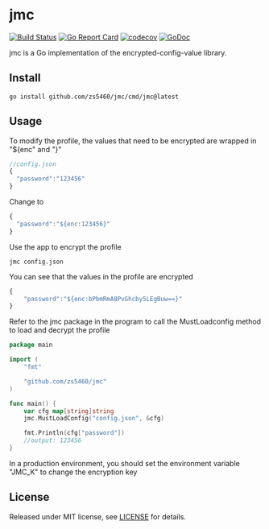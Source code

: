 # jmc

[![Build Status](https://travis-ci.com/zs5460/jmc.svg?branch=main)](https://travis-ci.com/zs5460/jmc)
[![Go Report Card](https://goreportcard.com/badge/github.com/zs5460/jmc)](https://goreportcard.com/report/github.com/zs5460/jmc)
[![codecov](https://codecov.io/gh/zs5460/jmc/branch/main/graph/badge.svg)](https://codecov.io/gh/zs5460/jmc)
[![GoDoc](https://godoc.org/github.com/zs5460/jmc?status.svg)](https://godoc.org/github.com/zs5460/jmc)

jmc is a Go implementation of the encrypted-config-value library.

## Install

```shell
go install github.com/zs5460/jmc/cmd/jmc@latest
```

## Usage

To modify the profile, the values that need to be encrypted are wrapped in "${enc" and "}"

```javascript
//config.json
{
  "password":"123456"
}
```

Change to

```javascript
{
  "password":"${enc:123456}"
}
```

Use the app to encrypt the profile

```shell
jmc config.json
```

You can see that the values in the profile are encrypted

```javascript
{
    "password":"${enc:bPbmRmA8PvGhcby5LEgBuw==}"
}
```

Refer to the jmc package in the program to call the MustLoadconfig method to load and decrypt the profile

```go
package main

import (
    "fmt"

    "github.com/zs5460/jmc"
)

func main() {
    var cfg map[string]string
    jmc.MustLoadConfig("config.json", &cfg)

    fmt.Println(cfg["password"])
    //output: 123456
}
```

In a production environment, you should set the environment variable "JMC_K" to change the encryption key

## License

Released under MIT license, see [LICENSE](LICENSE) for details.
